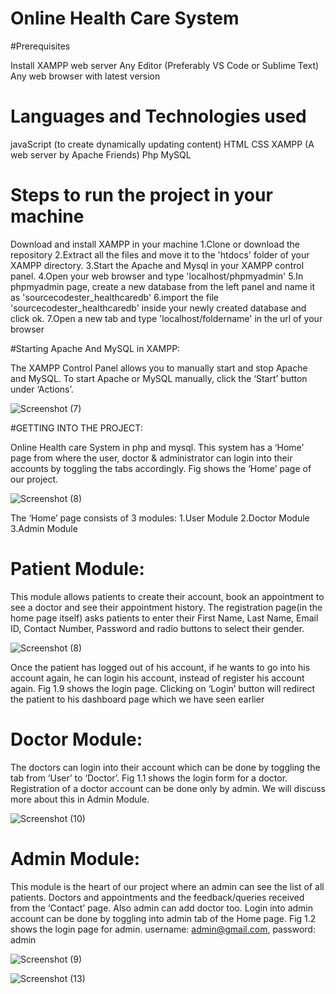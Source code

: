 # Online Health Care System 
 
#Prerequisites

Install XAMPP web server Any Editor (Preferably VS Code or Sublime Text) Any web browser with latest version

# Languages and Technologies used

javaScript (to create dynamically updating content) HTML 
CSS 
XAMPP (A web server by Apache Friends) 
Php 
MySQL

# Steps to run the project in your machine

Download and install XAMPP in your machine
1.Clone or download the repository
2.Extract all the files and move it to the 'htdocs' folder of your XAMPP directory.
3.Start the Apache and Mysql in your XAMPP control panel.
4.Open your web browser and type 'localhost/phpmyadmin'
5.In phpmyadmin page, create a new database from the left panel and name it as 'sourcecodester_healthcaredb'
6.import the file 'sourcecodester_healthcaredb' inside your newly created database and click ok.
7.Open a new tab and type 'localhost/foldername' in the url of your browser

#Starting Apache And MySQL in XAMPP:

The XAMPP Control Panel allows you to manually start and stop Apache and MySQL. To start Apache or MySQL manually, click the ‘Start’ button under ‘Actions’.

![Screenshot (7)](https://user-images.githubusercontent.com/85752605/222200378-9c9bc567-c0d8-48f2-9678-f8a8cbad6aa2.png)


#GETTING INTO THE PROJECT:

Online Health care System in php and mysql. This system has a ‘Home’ page from where the user, doctor & administrator can login into their accounts by toggling the tabs accordingly. Fig shows the ‘Home’ page of our project.

![Screenshot (8)](https://user-images.githubusercontent.com/85752605/222200636-a2bf6e3c-3ae8-4374-82fc-5bb8106d1017.png)


The ‘Home’ page consists of 3 modules:
1.User Module
2.Doctor Module
3.Admin Module

# Patient Module:
This module allows patients to create their account, book an appointment to see a doctor and see their appointment history. The registration page(in the home page itself) asks patients to enter their First Name, Last Name, Email ID, Contact Number, Password and radio buttons to select their gender.

![Screenshot (8)](https://user-images.githubusercontent.com/85752605/222209896-ef58f6ce-c9ca-44a1-9368-0a0094d87739.png)


Once the patient has logged out of his account, if he wants to go into his account again, he can login his account, instead of register his account again. Fig 1.9 shows the login page. Clicking on ‘Login’ button will redirect the patient to his dashboard page which we have seen earlier

# Doctor Module:

The doctors can login into their account which can be done by toggling the tab from ‘User’ to ‘Doctor’. Fig 1.1 shows the login form for a doctor. Registration of a doctor account can be done only by admin. We will discuss more about this in Admin Module.

![Screenshot (10)](https://user-images.githubusercontent.com/85752605/222200724-ba51dccf-2f50-45eb-aa18-57d3e26202dc.png)

# Admin Module:

This module is the heart of our project where an admin can see the list of all patients. Doctors and appointments and the feedback/queries received from the ‘Contact’ page. Also admin can add doctor too.       Login into admin account can be done by toggling into admin tab of the Home page. Fig 1.2 shows the login page for admin.   username: admin@gmail.com, password: admin


![Screenshot (9)](https://user-images.githubusercontent.com/85752605/222200812-2ac6bdf7-e6d7-4ec5-8153-84431d40081f.png)


![Screenshot (13)](https://user-images.githubusercontent.com/85752605/222200965-9c291fe9-dea9-4e16-b11c-c9448f5e9238.png)

